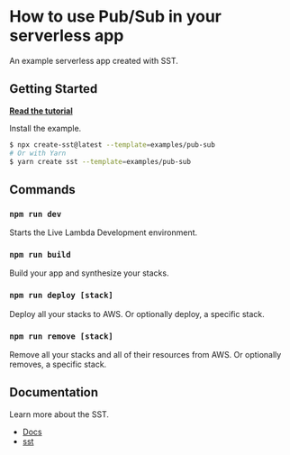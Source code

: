 # How to use Pub/Sub in your serverless app

An example serverless app created with SST.

## Getting Started

[**Read the tutorial**](https://sst.dev/examples/how-to-use-pub-sub-in-your-serverless-app.html)

Install the example.

```bash
$ npx create-sst@latest --template=examples/pub-sub
# Or with Yarn
$ yarn create sst --template=examples/pub-sub
```

## Commands

### `npm run dev`

Starts the Live Lambda Development environment.

### `npm run build`

Build your app and synthesize your stacks.

### `npm run deploy [stack]`

Deploy all your stacks to AWS. Or optionally deploy, a specific stack.

### `npm run remove [stack]`

Remove all your stacks and all of their resources from AWS. Or optionally removes, a specific stack.

## Documentation

Learn more about the SST.

- [Docs](https://docs.sst.dev/)
- [sst](https://docs.sst.dev/packages/sst)

